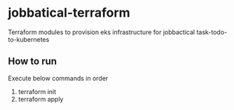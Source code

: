 # jobbatical-terraform
Terraform modules to provision eks infrastructure for jobbactical task-todo-to-kubernetes

## How to run
Execute below commands in order

1. terraform init
2. terraform apply
